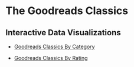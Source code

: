 # The Goodreads Classics


## Interactive Data Visualizations
* [Goodreads Classics By Category](Goodreads-Classics.html)

* [Goodreads Classics By Rating](Goodreads-Classics-Ratings.html)

